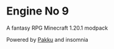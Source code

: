 # Engine No 9
A fantasy RPG Minecraft 1.20.1 modpack

Powered by [Pakku](https://github.com/juraj-hrivnak/Pakku) and insomnia

